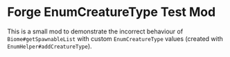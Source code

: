 # Forge EnumCreatureType Test Mod

This is a small mod to demonstrate the incorrect behaviour of `Biome#getSpawnableList` with custom `EnumCreatureType` values (created with `EnumHelper#addCreatureType`).
